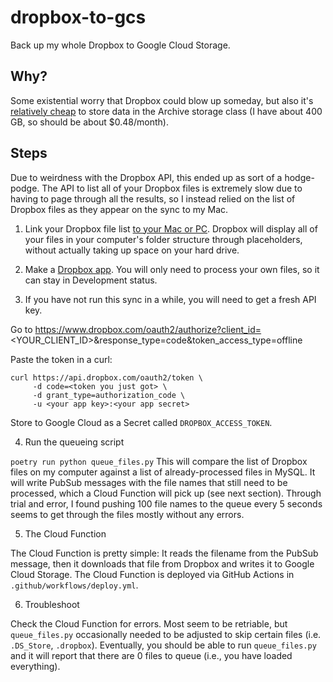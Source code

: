 # dropbox-to-gcs

Back up my whole Dropbox to Google Cloud Storage.

## Why?

Some existential worry that Dropbox could blow up someday, but also it's [relatively cheap](https://cloud.google.com/storage/pricing#price-tables) to store data in the Archive storage class (I have about 400 GB, so should be about $0.48/month).

## Steps

Due to weirdness with the Dropbox API, this ended up as sort of a hodge-podge. The API to list all of your Dropbox files is extremely slow due to having to page through all the results, so I instead relied on the list of Dropbox files as they appear on the sync to my Mac.

1. Link your Dropbox file list [to your Mac or PC](https://www.dropbox.com/desktop). Dropbox will display all of your files in your computer's folder structure through placeholders, without actually taking up space on your hard drive.

2. Make a [Dropbox app](https://www.dropbox.com/developers/apps). You will only need to process your own files, so it can stay in Development status.

3. If you have not run this sync in a while, you will need to get a fresh API key.

Go to https://www.dropbox.com/oauth2/authorize?client_id=<YOUR_CLIENT_ID>&response_type=code&token_access_type=offline

Paste the token in a curl:

```
curl https://api.dropbox.com/oauth2/token \
     -d code=<token you just got> \
     -d grant_type=authorization_code \
     -u <your app key>:<your app secret>
```

Store to Google Cloud as a Secret called `DROPBOX_ACCESS_TOKEN`.

4. Run the queueing script

`poetry run python queue_files.py`
This will compare the list of Dropbox files on my computer against a list of already-processed files in MySQL. It will write PubSub messages with the file names that still need to be processed, which a Cloud Function will pick up (see next section). Through trial and error, I found pushing 100 file names to the queue every 5 seconds seems to get through the files mostly without any errors.

5. The Cloud Function

The Cloud Function is pretty simple: It reads the filename from the PubSub message, then it downloads that file from Dropbox and writes it to Google Cloud Storage. The Cloud Function is deployed via GitHub Actions in `.github/workflows/deploy.yml`.

6. Troubleshoot

Check the Cloud Function for errors. Most seem to be retriable, but `queue_files.py` occasionally needed to be adjusted to skip certain files (i.e. `.DS_Store`, `.dropbox`). Eventually, you should be able to run `queue_files.py` and it will report that there are 0 files to queue (i.e., you have loaded everything).
